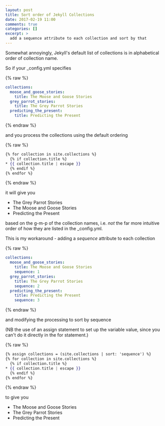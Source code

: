 ```yaml
---
layout: post
title: Sort order of Jekyll Collections
date: 2017-02-19 11:00
comments: true
categories: []
excerpt: >
  add a sequence attribute to each collection and sort by that
---
```

Somewhat annoyingly, Jekyll's default list of collections is in alphabetical order of collection name.

So if your \_config.yml specifies

{% raw %}
```yaml
collections:
  moose_and_goose_stories:
    title: The Moose and Goose Stories
  grey_parrot_stories:
    title: The Grey Parrot Stories
  predicting_the_present:
    title: Predicting the Present
```
{% endraw %}

and you process the collections using the default ordering

{% raw %}
```handlebars
{% for collection in site.collections %}
  {% if collection.title %}
* {{ collection.title | escape }}
  {% endif %}
{% endfor %}
```
{% endraw %}

it will give you
* The Grey Parrot Stories
* The Moose and Goose Stories
* Predicting the Present

based on the g-m-p of the collection names, i.e. *not* the far more intuitive order of how they are listed in the \_config.yml.

This is my workaround - adding a *sequence* attribute to each collection

{% raw %}
```yaml
collections:
  moose_and_goose_stories:
    title: The Moose and Goose Stories
    sequence: 1
  grey_parrot_stories:
    title: The Grey Parrot Stories
    sequence: 2
  predicting_the_present:
    title: Predicting the Present
    sequence: 3
```
{% endraw %}

and modifying the processing to sort by sequence

(NB the use of an assign statement to set up the variable value, since you can't do it directly in the for statement.)

{% raw %}
```handlebars
{% assign collections = (site.collections | sort: 'sequence') %}
{% for collection in site.collections %}
  {% if collection.title %}
* {{ collection.title | escape }}
  {% endif %}
{% endfor %}
```
{% endraw %}

to give you
* The Moose and Goose Stories
* The Grey Parrot Stories
* Predicting the Present
